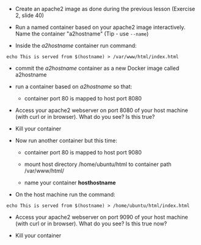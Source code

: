- Create an apache2 image as done during the previous lesson (Exercise 2, slide 40)

- Run a named container based on your apache2 image interactively. Name the container "a2hostname" (Tip - use `--name`)

- Inside the *a2hostname* container run command:

`echo This is served from $(hostname) > /var/www/html/index.html`

- commit the *a2hostname* container as a new Docker image called a2hostname

- run a container based on *a2hostname* so that:

    - container port 80 is mapped to host port 8080

- Access your apache2 webserver on port 8080 of your host machine (with curl or in browser). What do you see? Is this true?

- Kill your container

- Now run another container but this time:

    - container port 80 is mapped to host port 9080

    -  mount host directory /home/ubuntu/html to container path  /var/www/html/

    - name your container **hosthostname**

- On the host machine run the command:

`echo This is served from $(hostname) > /home/ubuntu/html/index.html`

- Access your apache2 webserver on port 9090 of your host machine (with curl or in browser). What do you see? Is this true now?

- Kill your container